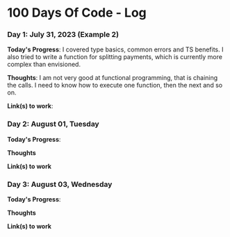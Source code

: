 # 100 Days Of Code - Log

### Day 1: July 31, 2023 (Example 2)

**Today's Progress**: I covered type basics, common errors and TS benefits. I also tried to write a function for splitting payments, which is currently more complex than envisioned.

**Thoughts**: I am not very good at functional programming, that is chaining the calls. I need to know how to execute one function, then the next and so on.

**Link(s) to work**: 


### Day 2: August 01, Tuesday

**Today's Progress**: 

**Thoughts** 

**Link(s) to work**

### Day 3: August 03, Wednesday

**Today's Progress**: 

**Thoughts** 

**Link(s) to work**